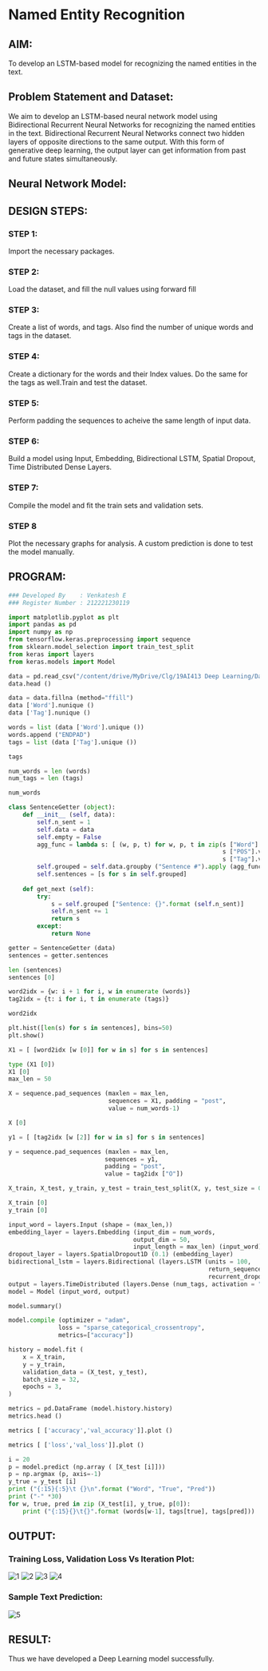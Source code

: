 # Named Entity Recognition

## AIM:

To develop an LSTM-based model for recognizing the named entities in the text.

## Problem Statement and Dataset:
We aim to develop an LSTM-based neural network model using Bidirectional Recurrent Neural Networks for recognizing the named entities in the text. Bidirectional Recurrent Neural Networks connect two hidden layers of opposite directions to the same output. With this form of generative deep learning, the output layer can get information from past and future states simultaneously.
## Neural Network Model:



## DESIGN STEPS:

### STEP 1:
Import the necessary packages.

### STEP 2:
Load the dataset, and fill the null values using forward fill

### STEP 3:
Create a list of words, and tags. Also find the number of unique words and tags in the dataset.

### STEP 4:
Create a dictionary for the words and their Index values. Do the same for the tags as well.Train and test the dataset.

### STEP 5:
Perform padding the sequences to acheive the same length of input data.

### STEP 6:
Build a model using Input, Embedding, Bidirectional LSTM, Spatial Dropout, Time Distributed Dense Layers.

### STEP 7:
Compile the model and fit the train sets and validation sets.

### STEP 8
Plot the necessary graphs for analysis. A custom prediction is done to test the model manually.


## PROGRAM:
```python
### Developed By    : Venkatesh E
### Register Number : 212221230119
```
```python
import matplotlib.pyplot as plt
import pandas as pd
import numpy as np
from tensorflow.keras.preprocessing import sequence
from sklearn.model_selection import train_test_split
from keras import layers
from keras.models import Model

data = pd.read_csv("/content/drive/MyDrive/Clg/19AI413 Deep Learning/Datasets/ner_dataset.csv", encoding="latin1")
data.head ()

data = data.fillna (method="ffill") 
data ['Word'].nunique ()
data ['Tag'].nunique ()

words = list (data ['Word'].unique ())
words.append ("ENDPAD")
tags = list (data ['Tag'].unique ()) 

tags

num_words = len (words)
num_tags = len (tags)

num_words

class SentenceGetter (object):
    def __init__ (self, data):
        self.n_sent = 1
        self.data = data
        self.empty = False
        agg_func = lambda s: [ (w, p, t) for w, p, t in zip(s ["Word"].values.tolist (),
                                                            s ["POS"].values.tolist (),
                                                            s ["Tag"].values.tolist ())]
        self.grouped = self.data.groupby ("Sentence #").apply (agg_func)
        self.sentences = [s for s in self.grouped]
    
    def get_next (self):
        try:
            s = self.grouped ["Sentence: {}".format (self.n_sent)]
            self.n_sent += 1
            return s
        except:
            return None

getter = SentenceGetter (data)
sentences = getter.sentences

len (sentences)
sentences [0]

word2idx = {w: i + 1 for i, w in enumerate (words)}
tag2idx = {t: i for i, t in enumerate (tags)}

word2idx

plt.hist([len(s) for s in sentences], bins=50)
plt.show()

X1 = [ [word2idx [w [0]] for w in s] for s in sentences]

type (X1 [0])
X1 [0]
max_len = 50

X = sequence.pad_sequences (maxlen = max_len,
                            sequences = X1, padding = "post",
                            value = num_words-1)

X [0]

y1 = [ [tag2idx [w [2]] for w in s] for s in sentences]

y = sequence.pad_sequences (maxlen = max_len,
                           sequences = y1,
                           padding = "post",
                           value = tag2idx ["O"])

X_train, X_test, y_train, y_test = train_test_split(X, y, test_size = 0.2, random_state = 1)

X_train [0]
y_train [0]

input_word = layers.Input (shape = (max_len,))
embedding_layer = layers.Embedding (input_dim = num_words,
                                   output_dim = 50,
                                   input_length = max_len) (input_word)
dropout_layer = layers.SpatialDropout1D (0.1) (embedding_layer) 
bidirectional_lstm = layers.Bidirectional (layers.LSTM (units = 100, 
                                                        return_sequences = True, 
                                                        recurrent_dropout = 0.1)) (dropout_layer)
output = layers.TimeDistributed (layers.Dense (num_tags, activation = "softmax")) (bidirectional_lstm) 
model = Model (input_word, output)

model.summary()

model.compile (optimizer = "adam",
              loss = "sparse_categorical_crossentropy",
              metrics=["accuracy"])

history = model.fit (
    x = X_train,
    y = y_train,
    validation_data = (X_test, y_test),
    batch_size = 32, 
    epochs = 3,
)

metrics = pd.DataFrame (model.history.history)
metrics.head ()

metrics [ ['accuracy','val_accuracy']].plot ()

metrics [ ['loss','val_loss']].plot ()

i = 20
p = model.predict (np.array ( [X_test [i]]))
p = np.argmax (p, axis=-1)
y_true = y_test [i]
print ("{:15}{:5}\t {}\n".format ("Word", "True", "Pred"))
print ("-" *30)
for w, true, pred in zip (X_test[i], y_true, p[0]):
    print ("{:15}{}\t{}".format (words[w-1], tags[true], tags[pred]))
```


## OUTPUT:

### Training Loss, Validation Loss Vs Iteration Plot:
![1](https://user-images.githubusercontent.com/94154252/235593087-1c00aa16-66bb-4c44-b1e8-28a73b89cbb7.png)
![2](https://user-images.githubusercontent.com/94154252/235593104-cdf37bfa-8400-4b27-83ba-533b75cf6c30.png)
![3](https://user-images.githubusercontent.com/94154252/235593118-88ada549-87d3-48ab-ad5e-14a68f2d3c53.png)
![4](https://user-images.githubusercontent.com/94154252/235593125-3799312e-5dec-4e77-84ba-22ec0ca2faa7.png)

### Sample Text Prediction:
![5](https://user-images.githubusercontent.com/94154252/235593149-efc9d1c9-d95f-486e-a0ee-9e0441e60ca3.png)

## RESULT:
Thus we have developed a Deep Learning model successfully. 
